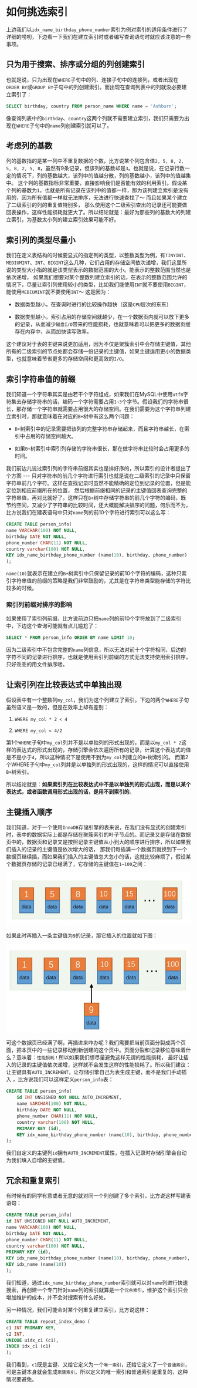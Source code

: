 # 如何挑选索引

上边我们以`idx_name_birthday_phone_number`索引为例对索引的适用条件进行了详细的唠叨，下边看一下我们在建立索引时或者编写查询语句时就应该注意的一些事项。

## 只为用于搜索、排序或分组的列创建索引

也就是说，只为出现在`WHERE`子句中的列、连接子句中的连接列，或者出现在`ORDER BY`或`GROUP BY`子句中的列创建索引。而出现在查询列表中的列就没必要建立索引了：

```sql
SELECT birthday, country FROM person_name WHERE name = 'Ashburn';
```
像查询列表中的`birthday`、`country`这两个列就不需要建立索引，我们只需要为出现在`WHERE`子句中的`name`列创建索引就可以了。

## 考虑列的基数

列的基数指的是某一列中不重复数据的个数，比方说某个列包含值`2, 5, 8, 2, 5, 8, 2, 5, 8`，虽然有9条记录，但该列的基数却是`3`。也就是说，在记录行数一定的情况下，列的基数越大，该列中的值越分散，列的基数越小，该列中的值越集中。
这个列的基数指标非常重要，直接影响我们是否能有效的利用索引。假设某个列的基数为`1`，也就是所有记录在该列中的值都一样，那为该列建立索引是没有用的，因为所有值都一样就无法排序，无法进行快速查找了～ 而且如果某个建立了二级索引的列的重复值特别多，
那么使用这个二级索引查出的记录还可能要做回表操作，这样性能损耗就更大了。所以结论就是：最好为那些列的基数大的列建立索引，为基数太小列的建立索引效果可能不好。

## 索引列的类型尽量小

我们在定义表结构的时候要显式的指定列的类型，以整数类型为例，有`TINYINT`、`MEDIUMINT`、`INT`、`BIGINT`这么几种，它们占用的存储空间依次递增，我们这里所说的类型大小指的就是该类型表示的数据范围的大小。能表示的整数范围当然也是依次递增，
如果我们想要对某个整数列建立索引的话，在表示的整数范围允许的情况下，尽量让索引列使用较小的类型，比如我们能使用`INT`就不要使用`BIGINT`，能使用`MEDIUMINT`就不要使用`INT`～ 这是因为：

* 数据类型越小，在查询时进行的比较操作越快（这是`CPU`层次的东东）

* 数据类型越小，索引占用的存储空间就越少，在一个数据页内就可以放下更多的记录，从而减少`磁盘I/O`带来的性能损耗，也就意味着可以把更多的数据页缓存在内存中，从而加快读写效率。

这个建议对于表的主键来说更加适用，因为不仅是聚簇索引中会存储主键值，其他所有的二级索引的节点处都会存储一份记录的主键值，如果主键适用更小的数据类型，也就意味着节省更多的存储空间和更高效的`I/O`。

## 索引字符串值的前缀

我们知道一个字符串其实是由若干个字符组成，如果我们在MySQL中使用`utf8`字符集去存储字符串的话，编码一个字符需要占用`1~3`个字节。假设我们的字符串很长，那存储一个字符串就需要占用很大的存储空间。在我们需要为这个字符串列建立索引时，那就意味着在对应的`B+`树中有这么两个问题：

* `B+`树索引中的记录需要把该列的完整字符串存储起来，而且字符串越长，在索引中占用的存储空间越大。

* 如果`B+`树索引中索引列存储的字符串很长，那在做字符串比较时会占用更多的时间。

我们前边儿说过索引列的字符串前缀其实也是排好序的，所以索引的设计者提出了个方案 --- 只对字符串的前几个字符进行索引也就是说在二级索引的记录中只保留字符串前几个字符。这样在查找记录时虽然不能精确的定位到记录的位置，但是能定位到相应前缀所在的位置，
然后根据前缀相同的记录的主键值回表查询完整的字符串值，再对比就好了。这样只在`B+`树中存储字符串的前几个字符的编码，既节约空间，又减少了字符串的比较时间，还大概能解决排序的问题，何乐而不为，比方说我们在建表语句中只对`name`列的前10个字符进行索引可以这么写：

```sql
CREATE TABLE person_info(
name VARCHAR(100) NOT NULL,
birthday DATE NOT NULL,
phone_number CHAR(11) NOT NULL,
country varchar(100) NOT NULL,
KEY idx_name_birthday_phone_number (name(10), birthday, phone_number)
);   
``` 
`name(10)`就表示在建立的`B+`树索引中只保留记录的前10个字符的编码，这种只索引字符串值的前缀的策略是我们非常鼓励的，尤其是在字符串类型能存储的字符比较多的时候。

### 索引列前缀对排序的影响

如果使用了索引列前缀，比方说前边只把`name`列的前10个字符放到了二级索引中，下边这个查询可能就有点儿尴尬了：

```sql
SELECT * FROM person_info ORDER BY name LIMIT 10;
```
因为二级索引中不包含完整的`name`列信息，所以无法对前十个字符相同，后边的字符不同的记录进行排序，也就是使用索引列前缀的方式无法支持使用索引排序，只好乖乖的用文件排序喽。

## 让索引列在比较表达式中单独出现

假设表中有一个整数列`my_col`，我们为这个列建立了索引。下边的两个`WHERE`子句虽然语义是一致的，但是在效率上却有差别：

1. `WHERE my_col * 2 < 4`

2. `WHERE my_col < 4/2`

第1个`WHERE`子句中`my_col`列并不是以单独列的形式出现的，而是以`my_col * 2`这样的表达式的形式出现的，存储引擎会依次遍历所有的记录，计算这个表达式的值是不是小于`4`，所以这种情况下是使用不到为`my_col`列建立的`B+`树索引的。
而第2个WHERE子句中`my_col`列并是以单独列的形式出现的，这样的情况可以直接使用`B+`树索引。

所以结论就是：**如果索引列在比较表达式中不是以单独列的形式出现，而是以某个表达式，或者函数调用形式出现的话，是用不到索引的**。

## 主键插入顺序

我们知道，对于一个使用`InnoDB`存储引擎的表来说，在我们没有显式的创建索引时，表中的数据实际上都是存储在聚簇索引的叶子节点的。而记录又是存储在数据页中的，数据页和记录又是按照记录主键值从小到大的顺序进行排序，所以如果我们插入的记录的主键值是依次增大的话，
那我们每插满一个数据页就换到下一个数据页继续插，而如果我们插入的主键值忽大忽小的话，这就比较麻烦了，假设某个数据页存储的记录已经满了，它存储的主键值在`1~100`之间：

![img_1.png](../../../public/数据库/MySQL/B+树索引的使用/img_1.png)

如果此时再插入一条主键值为`9`的记录，那它插入的位置就如下图：

![img_2.png](../../../public/数据库/MySQL/B+树索引的使用/img_2.png)

可这个数据页已经满了啊，再插进来咋办呢？我们需要把当前页面分裂成两个页面，把本页中的一些记录移动到新创建的这个页中。页面分裂和记录移位意味着什么？意味着：`性能损耗！`所以如果我们想尽量避免这样无谓的性能损耗，
最好让插入的记录的主键值依次递增，这样就不会发生这样的性能损耗了。所以我们建议：让主键具有`AUTO_INCREMENT`，让存储引擎自己为表生成主键，而不是我们手动插入 ，比方说我们可以这样定义`person_info`表：

```sql
CREATE TABLE person_info(
    id INT UNSIGNED NOT NULL AUTO_INCREMENT,
    name VARCHAR(100) NOT NULL,
    birthday DATE NOT NULL,
    phone_number CHAR(11) NOT NULL,
    country varchar(100) NOT NULL,
    PRIMARY KEY (id),
    KEY idx_name_birthday_phone_number (name(10), birthday, phone_number)
);    

```

我们自定义的主键列`id`拥有`AUTO_INCREMENT`属性，在插入记录时存储引擎会自动为我们填入自增的主键值。

## 冗余和重复索引

有时候有的同学有意或者无意的就对同一个列创建了多个索引，比方说这样写建表语句：

```sql
CREATE TABLE person_info(
id INT UNSIGNED NOT NULL AUTO_INCREMENT,
name VARCHAR(100) NOT NULL,
birthday DATE NOT NULL,
phone_number CHAR(11) NOT NULL,
country varchar(100) NOT NULL,
PRIMARY KEY (id),
KEY idx_name_birthday_phone_number (name(10), birthday, phone_number),
KEY idx_name (name(10))
);    
```
我们知道，通过`idx_name_birthday_phone_number`索引就可以对`name`列进行快速搜索，再创建一个专门针对`name`列的索引就算是一个`冗余索引`，维护这个索引只会增加维护的成本，并不会对搜索有什么好处。

另一种情况，我们可能会对某个列重复建立索引，比方说这样：

```sql
CREATE TABLE repeat_index_demo (
c1 INT PRIMARY KEY,
c2 INT,
UNIQUE uidx_c1 (c1),
INDEX idx_c1 (c1)
);  
```
我们看到，`c1`既是主键、又给它定义为一个`唯一索引`，还给它定义了一个`普通索引`，可是主键本身就会生成`聚簇索引`，所以定义的唯一索引和普通索引是重复的，这种情况要避免。